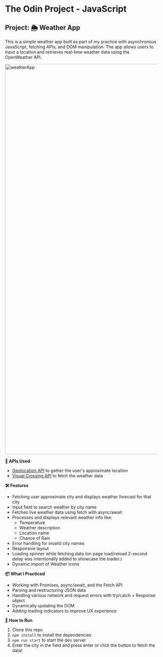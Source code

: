 # The Odin Project - JavaScript

## Project: 🌦️ Weather App

This is a simple weather app built as part of my practice with asynchronous JavaScript, fetching APIs, and DOM manipulation. The app allows users to input a location and retrieves real-time weather data using the OpenWeather API.

<img width="2556" height="1282" alt="weatherApp" src="https://github.com/user-attachments/assets/5cdf2145-7127-4be4-847d-1c76a07f487c" />

**🧠 APIs Used**

- [Geolocation API](https://geolocation-db.com/) to gather the user's approximate location
- [Visual Crossing API](https://www.visualcrossing.com/weather-api/) to fetch the weather data

**🛠️ Features**

- Fetching user approximate city and displays weather forecast for that city
- Input field to search weather by city name
- Fetches live weather data using fetch with async/await
- Processes and displays relevant weather info like:
    - Temperature
    - Weather description
    - Location name
    - Chance of Rain
- Error handling for invalid city names
- Responsive layout
- Loading spinner while fetching data (on page load/reload 2-second delay was intentionally added to showcase the loader.)
- Dynamic import of Weather icons

**📦 What I Practiced**

- Working with Promises, async/await, and the Fetch API
- Parsing and restructuring JSON data
- Handling various network and request errors with try/catch + Response object
- Dynamically updating the DOM
- Adding loading indicators to improve UX experience

**🚀 How to Run**

1. Clone this repo
2. `npm install` to install the dependencies
3. `npm run start` to start the dev server
4. Enter the city in the field and press enter or click the button to fetch the data!
